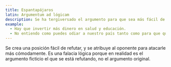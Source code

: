 ```yaml
---
title: Espantapájaros
latin: Argumentum ad lógicam
description: Se ha tergiversado el argumento para que sea más fácil de atacar.
example:
  - Hay que invertir más dinero en salud y educación.
  - No entiendo como puedes odiar a nuestro país tanto como para que quieras dejarlo indefenso reduciendo el gasto militar.
---
```

Se crea una posición fácil de refutar, y se atribuye al oponente para atacarle más cómodamente. Es una falacia lógica porque en realidad es el argumento ficticio el que se está refutando, no el argumento original.

